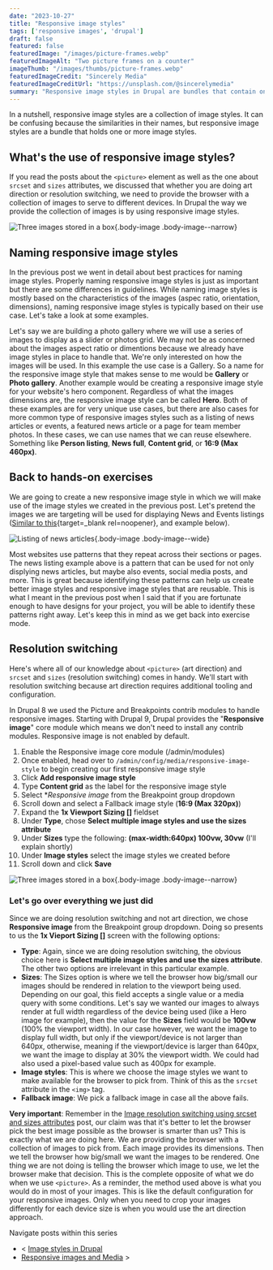 ```yaml
---
date: "2023-10-27"
title: "Responsive image styles"
tags: ['responsive images', 'drupal']
draft: false
featured: false
featuredImage: "/images/picture-frames.webp"
featuredImageAlt: "Two picture frames on a counter"
imageThumb: "/images/thumbs/picture-frames.webp"
featuredImageCredit: "Sincerely Media"
featuredImageCreditUrl: "https://unsplash.com/@sincerelymedia"
summary: "Responsive image styles in Drupal are bundles that contain one or more image styles."
---
```

In a nutshell, responsive image styles are a collection of image styles.  It can be confusing because the similarities in their names, but responsive image styles are a bundle that holds one or more image styles.

## What's the use of responsive image styles?

If you read the posts about the `<picture>` element as well as the one about `srcset` and `sizes` attributes, we discussed that whether you are doing art direction or resolution switching, we need to provide the browser with a collection of images to serve to different devices. In Drupal the way we provide the collection of images is by using responsive image styles.

![Three images stored in a box](/images/responsive-image-styles.webp){.body-image .body-image--narrow}

## Naming responsive image styles

In the previous post we went in detail about best practices for naming image styles. Properly naming responsive image styles is just as important but there are some differences in guidelines.  While naming image styles is mostly based on the characteristics of the images (aspec ratio, orientation, dimensions), naming responsive image styles is typically based on their use case.  Let's take a look at some  examples.

Let's say we are building a photo gallery where we will use a series of images to display as a slider or photos grid. We may not be as concerned about the images aspect ratio or dimentions because we already have image styles in place to handle that. We're only interested on how the images will be used.  In this example the use case is a Gallery.  So a name for the responsive image style that makes sense to me would be **Gallery** or **Photo gallery**. Another example would be creating a responsive image style for your website's hero component.  Regardless of what the images dimensions are, the responsive image style can be called **Hero**.  Both of these examples are for very unique use cases, but there are also cases for more common type of responsive images styles such as a listing of news articles or events, a featured news article or a page for team member photos.  In these cases, we can use names that we can reuse elsewhere.  Something like **Person listing**, **News full**, **Content grid**, or **16:9 (Max 460px)**.

## Back to hands-on exercises

We are going to create a new responsive image style in which we will make use of the image styles we created in the previous post. Let's pretend the images we are targeting will be used for displaying News and Events listings ([Similar to this](https://www.visittheusa.com/usa-experiences){target=_blank rel=noopener}, and example below).

![Listing of news articles](/images/list.webp){.body-image .body-image--wide}

Most websites use patterns that they repeat across their sections or pages. The news listing example above is a pattern that can be used for not only displying news articles, but maybe also events, social media posts, and more.  This is great because identifying these patterns can help us create better image styles and responsive image styles that are reusable.  This is what I meant in the previous post when I said that if you are fortunate enough to have designs for your project, you will be able to identify these patterns right away. Let's keep this in mind as we get back into exercise mode.

## Resolution switching

Here's where all of our knowledge about `<picture>` (art direction) and `srcset` and `sizes` (resolution switching) comes in handy.  We'll start with resolution switching because art direction requires additional tooling and configuration.

In Drupal 8 we used the Picture and Breakpoints contrib modules to handle responsive images.  Starting with Drupal 9, Drupal provides the "**Responsive image**" core module which means we don't need to install any contrib modules. Responsive image is not enabled by default.

1. Enable the Responsive image core module (/admin/modules)
1. Once enabled, head over to `/admin/config/media/responsive-image-style` to begin creating our first responsive image style
1. Click **Add responsive image style**
1. Type **Content grid** as the label for the responsive image style
1. Select **Responsive image* from the Breakpoint group dropdown
1. Scroll down and select a Fallback image style (**16:9 (Max 320px)**)
1. Expand the **1x Viewport Sizing []** fieldset
1. Under **Type**, chose **Select multiple image styles and use the sizes attribute**
1. Under **Sizes** type the following: **(max-width:640px) 100vw, 30vw** (I'll explain shortly)
1. Under **Image styles** select the image styles we created before
1. Scroll down and click **Save**

![Three images stored in a box](/images/responsive-image-style-screenshot.webp){.body-image .body-image--narrow}

### Let's go over everything we just did

Since we are doing resolution switching and not art direction, we chose **Responsive image** from the Breakpoint group dropdown.  Doing so presents to us the **1x Vieport Sizing []** screen with the following options:

- **Type**: Again, since we are doing resolution switching, the obvious choice here is **Select multiple image styles and use the sizes attribute**.  The other two options are irrelevant in this particular example.
- **Sizes**: The Sizes option is where we tell the browser how big/small our images should be rendered in relation to the viewport being used.  Depending on our goal, this field accepts a single value or a media query with some conditions.  Let's say we wanted our images to always render at full width regardless of the device being used (like a Hero image for example), then the value for the **Sizes** field would be **100vw** (100% the viewport width).  In our case however, we want the image to display full width, but only if the viewport/device is not larger than 640px, otherwise, meaning if the viewport/device is larger than 640px, we want the image to display at 30% the viewport width. We could had also used a pixel-based value such as 400px for example.
- **Image styles**: This is where we choose the image styles we want to make available for the browser to pick from.  Think of this as the `srcset` attribute in the `<img>` tag.
- **Fallback image**: We pick a fallback image in case all the above fails.

**Very important**: Remember in the [Image resolution switching using srcset and sizes attributes](../image-resolution-switching-using-srcset-and-sizes-attributes) post, our claim was that it's better to let the browser pick the best image possible as the browser is smarter than us?  This is exactly what we are doing here.  We are providing the browser with a collection of images to pick from.  Each image provides its dimensions. Then we tell the browser how big/small we want the images to be rendered.  One thing we are not doing is telling the browser which image to use, we let the browser make that decision.  This is the complete opposite of what we do when we use `<picture>`.  As a reminder, the method used above is what you would do in most of your images.  This is like the default configuration for your responsive images.  Only when you need to crop your images differently for each device size is when you would use the art direction approach.


<div class="post-pager margin-inline-flex margin-block-40">

Navigate posts within this series

- < [Image styles in Drupal](../image-styles-in-drupal)
- [Responsive images and Media](../responsive-images-and-media) >

</div>
